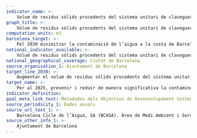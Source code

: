 ```yaml
---
indicator_name: >-
    Volum de residus sòlids procedents del sistema unitari de clavegueram que s'evita que arribin al mar en temps de pluja (mesurat en m3 de residus/dies de pluja significativa per any)
graph_title: >-
    Volum de residus sòlids procedents del sistema unitari de clavegueram que s'evita que arribin al mar en temps de pluja (mesurat en m3 de residus/dies de pluja significativa per any)
computation_units: m3
barcelona_target: >-
    Pel 2030 minimitzar la contaminació de l’aigua a la costa de Barcelona
national_indicator_available: >-
    Volum de residus sòlids procedents del sistema unitari de clavegueram que s'evita que arribin al mar en temps de pluja (mesurat en m3 de residus/dies de pluja significativa per any)
national_geographical_coverage: Ciutat de Barcelona 
source_organisation_1: Ajuntament de Barcelona
target_line_2030: >-
    Augmentar el volum de residus sòlids procedents del sistema unitari de clavegueram que s'evita que arribin al mar en temps de pluja fins a 4,55 m3/dia pluja significativa per any
target_name: >-
    Per al 2025, prevenir i reduir de manera significativa la contaminació marina de tota mena, en particular la contaminació produïda per activitats realitzades en terra ferma, inclosos els detritus marins i la contaminació per nutrients
indicator_definition:
goal_meta_link_text: Metadades dels Objectius de Desenvolupament Sostenible de les Nacions Unides (pdf 894kB)
source_periodicity_1: Dades anuals
source_url_text_1: >-
    Barcelona Cicle de l’Aigua, SA (BCASA). Àrea de Medi Ambient i Serveis Urbans
source_other_info_1: >-
    Ajuntament de Barcelona
---
```

